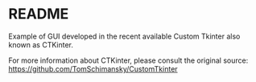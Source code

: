 # README

Example of GUI developed in the recent available Custom Tkinter also known as CTKinter. 

For more information about CTKinter, please consult the original source: https://github.com/TomSchimansky/CustomTkinter
